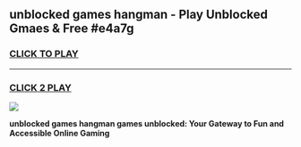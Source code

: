 
## unblocked games hangman - Play Unblocked Gmaes & Free #e4a7g
<h3>
<a href="https://news.freeplayer.one?title=unblocked_games_hangman&ref=03M">CLICK TO PLAY</a></h3>
<hr>

<h3>
<a href="https://news.freeplayer.one?title=unblocked_games_hangman&ref=03M">CLICK 2 PLAY</a>
  
</h3>

<a href="https://news.freeplayer.one?title=unblocked_games_hangman&ref=03M"><img src="https://clearcache.store/games.png"></a>


**unblocked games hangman games unblocked: Your Gateway to Fun and Accessible Online Gaming**
